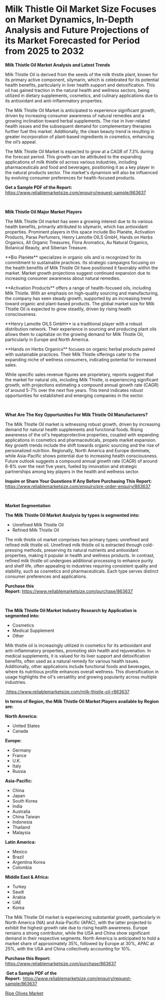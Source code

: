 <p><h1>Milk Thistle Oil Market Size Focuses on Market Dynamics, In-Depth Analysis and Future Projections of its Market Forecasted for Period from 2025 to 2032</h1></p><p><strong>Milk Thistle Oil Market Analysis and Latest Trends</strong></p>
<p><p>Milk Thistle Oil is derived from the seeds of the milk thistle plant, known for its primary active component, silymarin, which is celebrated for its potential health benefits, particularly in liver health support and detoxification. This oil has gained traction in the natural health and wellness sectors, being utilized in dietary supplements, cosmetics, and culinary applications due to its antioxidant and anti-inflammatory properties.</p><p>The Milk Thistle Oil Market is anticipated to experience significant growth, driven by increasing consumer awareness of natural remedies and a growing inclination toward herbal supplements. The rise in liver-related health issues and the subsequent demand for complementary therapies further fuel this market. Additionally, the clean beauty trend is resulting in greater incorporation of plant-based ingredients in cosmetics, enhancing the oil’s appeal.</p><p>The Milk Thistle Oil Market is expected to grow at a CAGR of 7.3% during the forecast period. This growth can be attributed to the expanding applications of milk thistle oil across various industries, including pharmaceuticals and food and beverages, positioning it as a key player in the natural products sector. The market's dynamism will also be influenced by evolving consumer preferences for health-focused products.</p></p>
<p><strong>Get a Sample PDF of the Report:&nbsp;</strong> <a href="https://www.reliablemarketsize.com/enquiry/request-sample/863637?utm_campaign=3168&utm_medium=2&utm_source=Github&utm_content=ia&utm_term=07042025&utm_id=milk-thistle-oil">https://www.reliablemarketsize.com/enquiry/request-sample/863637</a></p>
<p>&nbsp;</p>
<p><strong>Milk Thistle Oil Major Market Players</strong></p>
<p><p>The Milk Thistle Oil market has seen a growing interest due to its various health benefits, primarily attributed to silymarin, which has antioxidant properties. Prominent players in this space include Bio Planète, Activation Products, Paras Perfumers, Henry Lamotte OILS GmbH, Hands on Herbs Organics, All Organic Treasures, Flora Aromatics, Au Natural Organics, Botanical Beauty, and Siberian Treasure.</p><p>**Bio Planète** specializes in organic oils and is recognized for its commitment to sustainable practices. Its strategic campaigns focusing on the health benefits of Milk Thistle Oil have positioned it favorably within the market. Market growth projections suggest continued expansion due to increasing consumer awareness about natural remedies.</p><p>**Activation Products** offers a range of health-focused oils, including Milk Thistle. With an emphasis on high-quality sourcing and manufacturing, the company has seen steady growth, supported by an increasing trend toward organic and plant-based products. The global market size for Milk Thistle Oil is expected to grow steadily, driven by rising health consciousness.</p><p>**Henry Lamotte OILS GmbH** is a traditional player with a robust distribution network. Their experience in sourcing and producing plant oils allows them to capitalize on the growing demand for Milk Thistle Oil, particularly in Europe and North America.</p><p>**Hands on Herbs Organics** focuses on organic herbal products paired with sustainable practices. Their Milk Thistle offerings cater to the expanding niche of wellness consumers, indicating potential for increased sales.</p><p>While specific sales revenue figures are proprietary, reports suggest that the market for natural oils, including Milk Thistle, is experiencing significant growth, with projections estimating a compound annual growth rate (CAGR) of around 5-7% over the next five years. This trend indicates robust opportunities for established and emerging companies in the sector.</p></p>
<p>&nbsp;</p>
<p><strong>What Are The Key Opportunities For Milk Thistle Oil Manufacturers?</strong></p>
<p><p>The Milk Thistle Oil market is witnessing robust growth, driven by increasing demand for natural health supplements and functional foods. Rising awareness of the oil's hepatoprotective properties, coupled with expanding applications in cosmetics and pharmaceuticals, propels market expansion. Key growth trends include the shift towards organic sourcing and the rise of personalized nutrition. Regionally, North America and Europe dominate, while Asia-Pacific shows potential due to increasing health consciousness. Future outlook suggests a compound annual growth rate (CAGR) of around 6-8% over the next five years, fueled by innovation and strategic partnerships among key players in the health and wellness sector.</p></p>
<p><strong>Inquire or Share Your Questions If Any Before Purchasing This Report:</strong> <a href="https://www.reliablemarketsize.com/enquiry/pre-order-enquiry/863637?utm_campaign=3168&utm_medium=2&utm_source=Github&utm_content=ia&utm_term=07042025&utm_id=milk-thistle-oil">https://www.reliablemarketsize.com/enquiry/pre-order-enquiry/863637</a></p>
<p>&nbsp;</p>
<p><strong>Market Segmentation</strong></p>
<p><strong>The Milk Thistle Oil Market Analysis by types is segmented into:</strong></p>
<p><ul><li>Unrefined Milk Thistle Oil</li><li>Refined Milk Thistle Oil</li></ul></p>
<p><p>The milk thistle oil market comprises two primary types: unrefined and refined milk thistle oil. Unrefined milk thistle oil is extracted through cold-pressing methods, preserving its natural nutrients and antioxidant properties, making it popular in health and wellness products. In contrast, refined milk thistle oil undergoes additional processing to enhance purity and shelf life, often appealing to industries requiring consistent quality and stability, such as cosmetics and pharmaceuticals. Each type serves distinct consumer preferences and applications.</p></p>
<p><strong>Purchase this Report:&nbsp;</strong><a href="https://www.reliablemarketsize.com/purchase/863637?utm_campaign=3168&utm_medium=2&utm_source=Github&utm_content=ia&utm_term=07042025&utm_id=milk-thistle-oil">https://www.reliablemarketsize.com/purchase/863637</a></p>
<p>&nbsp;</p>
<p><strong>The Milk Thistle Oil Market Industry Research by Application is segmented into:</strong></p>
<p><ul><li>Cosmetics</li><li>Medical Supplement</li><li>Other</li></ul></p>
<p><p>Milk thistle oil is increasingly utilized in cosmetics for its antioxidant and anti-inflammatory properties, promoting skin health and rejuvenation. In medical supplements, it is valued for its liver support and detoxification benefits, often used as a natural remedy for various health issues. Additionally, other applications include functional foods and beverages, where its nutritious profile enhances overall wellness. This diversification in usage highlights the oil's versatility and growing popularity across multiple industries.</p></p>
<p><a href="https://www.reliablemarketsize.com/milk-thistle-oil-r863637?utm_campaign=3168&utm_medium=2&utm_source=Github&utm_content=ia&utm_term=07042025&utm_id=milk-thistle-oil">&nbsp;https://www.reliablemarketsize.com/milk-thistle-oil-r863637</a></p>
<p><strong>In terms of Region, the Milk Thistle Oil Market Players available by Region are:</strong></p>
<p>
    <p> <strong> North America: </strong>
        <ul>
            <li>United States</li>
            <li>Canada</li>
        </ul>
        </p> 
    <p> <strong> Europe: </strong>
        <ul>
            <li>Germany</li>
            <li>France</li>
            <li>U.K.</li>
            <li>Italy</li>
            <li>Russia</li>
        </ul>
        </p> 
    <p> <strong> Asia-Pacific: </strong>
        <ul>
            <li>China</li>
            <li>Japan</li>
            <li>South Korea</li>
            <li>India</li>
            <li>Australia</li>
            <li>China Taiwan</li>
            <li>Indonesia</li>
            <li>Thailand</li>
            <li>Malaysia</li>
        </ul>
        </p> 
    <p> <strong> Latin America: </strong>
        <ul>
            <li>Mexico</li>
            <li>Brazil</li>
            <li>Argentina Korea</li>
            <li>Colombia</li>
        </ul>
        </p> 
    <p> <strong> Middle East & Africa: </strong>
        <ul>
            <li>Turkey</li>
            <li>Saudi</li>
            <li>Arabia</li>
            <li>UAE</li>
            <li>Korea</li>
        </ul>
    </p>
    </p>
<p><p>The Milk Thistle Oil market is experiencing substantial growth, particularly in North America (NA) and Asia-Pacific (APAC), with the latter projected to exhibit the highest growth rate due to rising health awareness. Europe remains a strong contributor, while the USA and China show significant demand in their respective segments. North America is anticipated to hold a market share of approximately 35%, followed by Europe at 30%, APAC at 25%, with the USA and China collectively accounting for 10%.</p></p>
<p><strong>Purchase this Report: </strong><a href="https://www.reliablemarketsize.com/purchase/863637?utm_campaign=3168&utm_medium=2&utm_source=Github&utm_content=ia&utm_term=07042025&utm_id=milk-thistle-oil">https://www.reliablemarketsize.com/purchase/863637</a></p>
<p>&nbsp;<strong>Get a Sample PDF of the Report:&nbsp;&nbsp;</strong><a href="https://www.reliablemarketsize.com/enquiry/request-sample/863637?utm_campaign=3168&utm_medium=2&utm_source=Github&utm_content=ia&utm_term=07042025&utm_id=milk-thistle-oil">https://www.reliablemarketsize.com/enquiry/request-sample/863637</a></p>
<p><strong></strong></p>
<p><p><a href="https://github.com/saeiddaemo/Market-Research-Report-List-1/blob/main/ripe-olives-market.md?utm_campaign=3168&utm_medium=2&utm_source=Github&utm_content=ia&utm_term=07042025&utm_id=milk-thistle-oil">Ripe Olives Market</a></p></p>